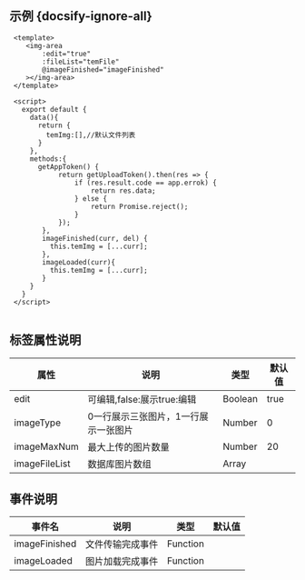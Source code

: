 ## 示例 {docsify-ignore-all}
 
```
 <template>
    <img-area
        :edit="true"
        :fileList="temFile"
        @imageFinished="imageFinished"
    ></img-area>
 </template>

 <script>
   export default {
     data(){
       return {
         temImg:[],//默认文件列表
       }
     },
     methods:{
       getAppToken() {
            return getUploadToken().then(res => {
                if (res.result.code == app.errok) {
                    return res.data;
                } else {
                    return Promise.reject();
                }
            });
        },
        imageFinished(curr, del) {
          this.temImg = [...curr];
        },
        imageLoaded(curr){
          this.temImg = [...curr];
        }
     }
   }
 </script>
     
```


 
## 标签属性说明

| 属性 | 说明 | 类型 | 默认值 |
| --- | --- | --- | --- |
| edit | 可编辑,false:展示true:编辑 | Boolean | true   |
| imageType | 0一行展示三张图片，1一行展示一张图片 | Number |  0  |
| imageMaxNum | 最大上传的图片数量 | Number | 20 |   
| imageFileList | 数据库图片数组 | Array |  |

## 事件说明

| 事件名 | 说明 | 类型 | 默认值 |
| --- | --- | --- | --- |
| imageFinished | 文件传输完成事件 | Function |    |
| imageLoaded | 图片加载完成事件 | Function |    |
 


 
